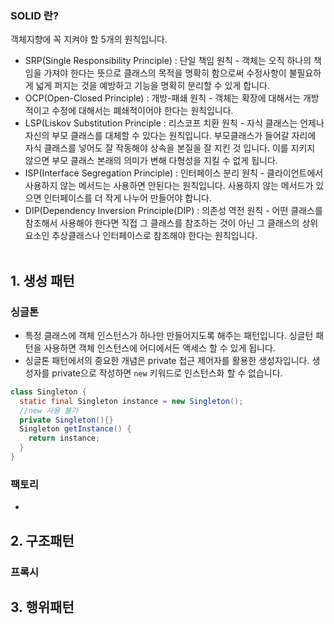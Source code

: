 ### SOLID 란?
객체지향에 꼭 지켜야 할 5개의 원칙입니다.
- SRP(Single Responsibility Principle) : 단일 책임 원칙 - 객체는 오직 하나의 책임을 가져야 한다는 뜻으로 클래스의 목적을 명확히 함으로써 수정사항이 불필요하게 넓게 퍼지는 것을 예방하고 기능을 명확히 분리할 수 있게 합니다.
- OCP(Open-Closed Principle) : 개방-패쇄 원칙 - 객체는 확장에 대해서는 개방적이고 수정에 대해서는 폐쇄적이어야 한다는 원칙입니다.
- LSP(Liskov Substitution Principle : 리스코프 치환 원칙 - 자식 클래스는 언제나 자신의 부모 클래스를 대체할 수 있다는 원칙입니다. 부모클래스가 들어갈 자리에 자식 클래스를 넣어도 잘 작동해야 상속을 본질을 잘 지킨 것 입니다. 이를 지키지 않으면 부모 클래스 본래의 의미가 변해 다형성을 지킬 수 없게 됩니다.
- ISP(Interface Segregation Principle) : 인터페이스 분리 원칙 - 클라이언트에서 사용하지 않는 메서드는 사용하면 안된다는 원칙입니다. 사용하지 않는 메서드가 있으면 인터페이스를 더 작게 나누어 만들어야 합니다.
- DIP(Dependency Inversion Principle(DIP) : 의존성 역전 원칙 - 어떤 클래스를 참조해서 사용해야 한다면 직접 그 클래스를 참조하는 것이 아닌 그 클래스의 상위 요소인 추상클래스나 인터페이스로 참조해야 한다는 원칙입니다.
<br><br>

## 1. 생성 패턴
### 싱글톤
- 특정 클래스에 객체 인스턴스가 하나만 만들어지도록 해주는 패턴입니다. 싱글턴 패턴을 사용하면 객체 인스턴스에 어디에서든 액세스 할 수 있게 됩니다.
- 싱글톤 패턴에서의 중요한 개념은 private 접근 제어자를 활용한 생성자입니다. 생성자를 private으로 작성하면 `new` 키워드로 인스턴스화 할 수 없습니다.
```java
class Singleton {
  static final Singleton instance = new Singleton();
  //new 사용 불가
  private Singleton(){}
  Singleton getInstance() {
    return instance;
  }
}
```
### 팩토리
- 

## 2. 구조패턴
### 프록시
## 3. 행위패턴
